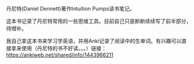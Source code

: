 丹尼特(Daniel Dennett)著作Intuition Pumps读书笔记。

这本书记录了丹尼特常用的一些思维工具。目前自己只是断断续续写了前半部分，待增补。

我自己拿这本书来学习学英语，并用Anki记录了阅读中的生单词。有兴趣可以直接拿来使用（丹尼特的书不好读。。。）链接：https://ankiweb.net/shared/info/1443966211
